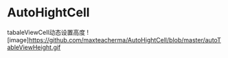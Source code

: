 # AutoHightCell
tabaleViewCell动态设置高度
![image]https://github.com/maxteacherma/AutoHightCell/blob/master/autoTableViewHeight.gif

